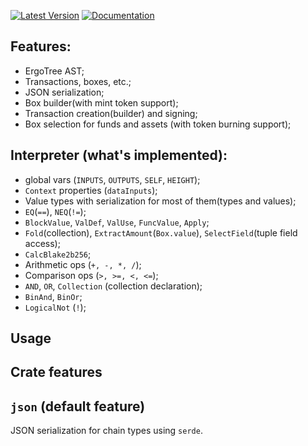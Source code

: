 [![Latest Version](https://img.shields.io/crates/v/ergo-lib.svg)](https://crates.io/crates/ergo-lib)
[![Documentation](https://docs.rs/ergo-lib/badge.svg)](https://docs.rs/crate/ergo-lib)

## Features:
- ErgoTree AST;
- Transactions, boxes, etc.;
- JSON serialization;
- Box builder(with mint token support);
- Transaction creation(builder) and signing;
- Box selection for funds and assets (with token burning support);


## Interpreter (what's implemented):
- global vars (`INPUTS`, `OUTPUTS`, `SELF`, `HEIGHT`);
- `Context` properties (`dataInputs`);
- Value types with serialization for most of them(types and values);
- `EQ`(`==`), `NEQ`(`!=`);
- `BlockValue`, `ValDef`, `ValUse`, `FuncValue`, `Apply`;
- `Fold`(collection), `ExtractAmount`(`Box.value`), `SelectField`(tuple field access); 
- `CalcBlake2b256`;
- Arithmetic ops (`+, -, *, /`);
- Comparison ops (`>, >=, <, <=`);
- `AND`, `OR`, `Collection` (collection declaration); 
- `BinAnd`, `BinOr`;
- `LogicalNot` (`!`);

## Usage 
## Crate features
## `json` (default feature)
JSON serialization for chain types using `serde`.






